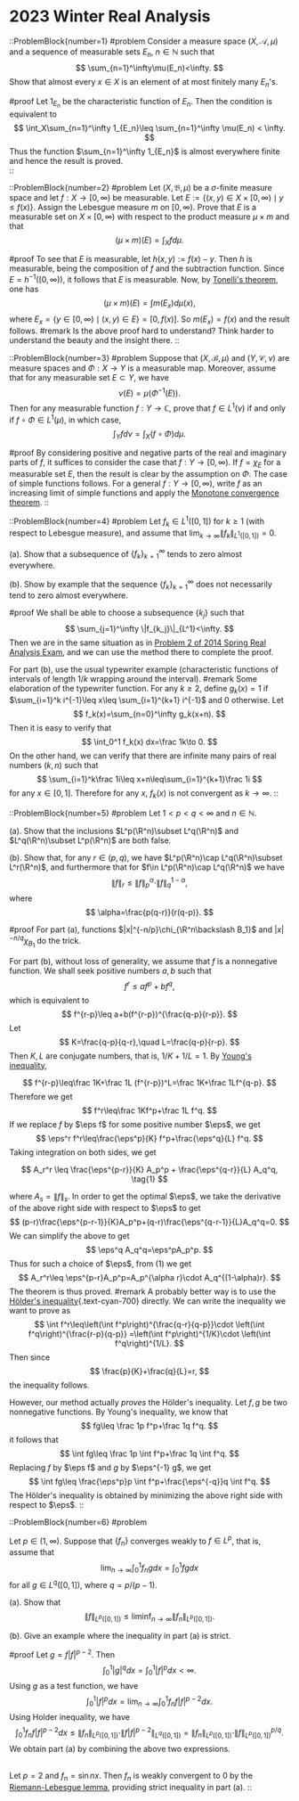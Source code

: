 # 2023 Winter Real Analysis

::ProblemBlock{number=1}
#problem
 Consider a measure space $(X,\mathcal A,\mu)$ and a sequence of measurable sets $E_n$, $n\in\mathbb N$
            such that
$$
            \sum_{n=1}^\infty\mu(E_n)<\infty. 
$$ 
Show that almost every $x\in X$ is an element of at most finitely many
                $E_n$'s.

#proof
Let $1_{E_n}$ be the characteristic function of $E_n$. Then
the condition is equivalent to
$$
        \int_X\sum_{n=1}^\infty 1_{E_n}\leq \sum_{n=1}^\infty \mu(E_n) < \infty. 
$$
 Thus the function $\sum_{n=1}^\infty
            1_{E_n}$ is almost everywhere finite and hence the result is proved.  
::

::ProblemBlock{number=2}
#problem
Let $(X,\mathfrak B,\mu)$ be a $\sigma$-finite measure  space and
                    let $f : X → [0,\infty)$ be measurable. Let
                    $E:=\{(x,y)\in X\times[0,\infty)\mid  y\leq f(x)\}$.
                    Assign the Lebesgue measure $m$ on $[0, \infty)$. Prove that $E$ is a measurable set on
                    $X \times [0, \infty)$ with respect to the product measure $\mu\times m$ and that
$$
                    (\mu\times m)(E)=\int_X fd\mu.
$$

#proof
To see that $E$ is measurable, let  $h(x, y) := f(x) -y$. Then $h$ is
                measurable, being the composition of $f$ and the subtraction function. Since
                $E = h^{-1}([0,\infty))$, it follows that $E$ is measurable.
                Now, by [Tonelli's theorem](https://en.wikipedia.org/wiki/Fubini%27s_theorem#Tonelli's_theorem), one has
$$
                (\mu\times m)(E)=\int m(E_x) d\mu(x),
$$
where $E_x=\{y\in [0,\infty)\mid (x,y)\in E\} =[0,f(x)]$.
                So $m(E_x)=f(x)$ and the result follows.
#remark
Is the above proof hard to understand? Think harder to understand the beauty and the insight there. 
::

::ProblemBlock{number=3}
#problem
Suppose that $(X,\mathcal B,\mu)$ and $(Y,\mathcal C,\nu)$
                    are measure spaces and $\Phi: X\to Y$ is a measurable map.
                    Moreover, assume that for any measurable set $E\subset Y$, we
                    have
$$
                    \nu(E)=\mu(\Phi^{-1}(E)).
$$
Then for any measurable function $f: Y\to\mathbb C$, prove that $f\in L^1(\nu)$
                    if and only if $f\circ\Phi\in L^1(\mu)$, in which case,
$$
                    \int_Y f d\nu=\int_X(f\circ\Phi) d\mu.
$$

#proof
By considering positive and negative parts of the real and imaginary parts of $f$, it suffices
                to consider the case that $f : Y → [0,\infty)$. If $f = \chi_E$ for a measurable set $E$, then the
                result
                is clear by the assumption on $\Phi$. The case of simple functions follows. For a general
                $f : Y → [0,\infty)$, write $f$ as an increasing limit of simple functions and apply the [Monotone
                convergence theorem](https://en.wikipedia.org/wiki/Monotone_convergence_theorem).
::

::ProblemBlock{number=4}
#problem
 Let $f_k\in L^1([0,1])$ for $k\geq 1$ (with respect to Lebesgue measure),
                        and assume that $\lim_{k\to\infty} \|f_k\|_{L^1([0,1])}=0$.

(a). Show that a subsequence of $\{f_k\}^\infty_{k=1}$ tends to zero almost everywhere.

(b). Show by example that the sequence $\{f_k\}^\infty_{k=1}$ does not necessarily tend to zero
                        almost everywhere.

#proof
We shall be able to choose a subsequence $\{k_j\}$ such that
$$
                \sum_{j=1}^\infty \|f_{k_j}\|_{L^1}<\infty. 
$$ 
Then we are in the same situation as in  [Problem 2 of 2014 Spring Real Analysis Exam](/posts/real-analysis/2014-spring/), and we can use the
                    method there
                    to complete the proof.


For part (b), use
                        the usual typewriter example (characteristic functions of intervals of length $1/k$ wrapping
                        around the interval).
#remark
Some elaboration of the typewriter function. 
For any $k\geq 2$, define
$g_k(x)= 1$ if $\sum_{i=1}^k i^{-1}\leq x\leq \sum_{i=1}^{k+1} i^{-1}$ and $0$ otherwise. 
Let
$$
f_k(x)=\sum_{n=0}^\infty g_k(x+n).
$$
Then it is easy to verify that 
$$
\int_0^1 f_k(x) dx=\frac 1k\to 0.
$$
On the other hand, we can verify that there are infinite many pairs of real numbers $(k,n)$ such that 
$$
\sum_{i=1}^k\frac 1i\leq x+n\leq\sum_{i=1}^{k+1}\frac 1i
$$
for any $x\in [0,1]$. Therefore for any $x$, $f_k(x)$ is not convergent as $k\to\infty$.
::

::ProblemBlock{number=5}
#problem
Let $1 < p < q <\infty$ and $n\in\mathbb N$.

(a). Show that the inclusions $L^p(\R^n)\subset L^q(\R^n)$ and $L^q(\R^n)\subset L^p(\R^n)$ are
                        both false.
                    

(b).
                        Show that, for any $r\in (p,q)$, we have $L^p(\R^n)\cap L^q(\R^n)\subset L^r(\R^n)$,
                        and
                        furthermore that for $f\in L^p(\R^n)\cap L^q(\R^n)$ we have
$$
                        \|f\|_r\leq \|f\|_p^\alpha\cdot\|f\|_q^{1-\alpha},
$$
where
$$
\alpha=\frac{p(q-r)}{r(q-p)}.
$$

#proof
For part (a), functions $|x|^{-n/p}\chi_{\R^n\backslash B_1}$ and $|x|^{-n/q}\chi_{B_1}$ do the trick.

For part (b), without loss of generality, we assume that $f$ is a nonnegative function. We shall seek positive
        numbers
        $a,b$ such that
$$
        f^r\leq af^p+bf^q,
$$
which is equivalent to
$$
        f^{r-p}\leq a+b(f^{r-p})^{\frac{q-p}{r-p}}.
$$
Let
$$
        K=\frac{q-p}{q-r},\quad L=\frac{q-p}{r-p}.
$$
Then $K,L$ are conjugate numbers, that is, $1/K+1/L=1$. By [Young's inequality](https://en.wikipedia.org/wiki/Young%27s_inequality_for_products), 
       
$$
        f^{r-p}\leq\frac 1K+\frac 1L (f^{r-p})^L=\frac 1K+\frac 1Lf^{q-p}.
$$
Therefore we get
$$
        f^r\leq\frac 1Kf^p+\frac 1L f^q.
$$
If we replace $f$ by $\eps f$ for some positive number $\eps$, we get
$$
        \eps^r f^r\leq\frac{\eps^p}{K} f^p+\frac{\eps^q}{L} f^q.
$$
Taking integration on both sides, we get

$$
A_r^r \leq \frac{\eps^{p-r}}{K} A_p^p + \frac{\eps^{q-r}}{L} A_q^q, \tag{1}
$$

where $A_s=\|f\|_s$. In order to get the optimal $\eps$, we take the derivative of the above right side
        with respect to $\eps$ to get
$$
        (p-r)\frac{\eps^{p-r-1}}{K}A_p^p+(q-r)\frac{\eps^{q-r-1}}{L}A_q^q=0.
$$
We can simplify the above to get
$$
        \eps^q A_q^q=\eps^pA_p^p.
$$
Thus for such a choice of $\eps$, from (1) we get
$$
        A_r^r\leq \eps^{p-r}A_p^p=A_p^{\alpha r}\cdot A_q^{(1-\alpha)r}.
$$
The theorem is thus proved.
#remark
A probably better way is to use the [Hölder's inequality](https://en.wikipedia.org/wiki/Hölder%27s_inequality){.text-cyan-700} directly. We can write the inequality we want to prove as
$$
\int f^r\leq\left(\int f^p\right)^{\frac{q-r}{q-p}}\cdot \left(\int f^q\right)^{\frac{r-p}{q-p}}
=\left(\int f^p\right)^{1/K}\cdot \left(\int f^q\right)^{1/L}.
$$
Then since 
$$
\frac{p}{K}+\frac{q}{L}=r,
$$
the inequality follows. 

However, our method actually *proves* the Hölder's inequality. Let $f,g$ be two nonnegative functions. By Young's inequality, we know that 
$$
fg\leq \frac 1p f^p+\frac 1q f^q.
$$
it follows that 
$$
\int fg\leq \frac 1p \int f^p+\frac 1q \int f^q.
$$
Replacing $f$ by $\eps f$ and $g$ by $\eps^{-1} g$, we get
$$
\int fg\leq \frac{\eps^p}p \int f^p+\frac{\eps^{-q}}q \int f^q.
$$
The Hölder's inequality is obtained by minimizing the above right side with respect to $\eps$. 
::

 

::ProblemBlock{number=6}
#problem

Let $p\in (1,\infty)$. Suppose that $\{f_n\}$ converges weakly to $f\in L^p$, that is, assume that
$$
                \lim_{n\to\infty}\int_0^1 f_n g dx=\int_0^1 fg dx
$$
for all $g\in L^q([0,1])$, where $q=p/(p-1)$.

(a). Show that
$$
                \|f\|_{L^p([0,1])}\leq \liminf_{n\to\infty}\|f_n\|_{L^p([0,1])}.
$$
           
(b). Give an example where the inequality in part (a) is strict.
            

#proof
Let $g=f|f|^{p-2}$. Then
$$
        \int_0^1|g|^q dx=\int_0^1|f|^p dx<\infty. 
$$ 
Using $g$ as a test function, we have
$$
\int_0^1|f|^p dx=\lim_{n\to\infty}\int_0^1 f_n f|f|^{p-2} dx. 
$$
 Using Holder inequality, we have 
$$
 \int_0^1 f_n
            f|f|^{p-2} dx\leq \|f_n\|_{L^p([0,1])}\cdot
            \|f|f|^{p-2}\|_{L^q([0,1])}=\|f_n\|_{L^p([0,1])}\cdot\|f\|_{L^p([0,1])}^{p/q}. 
$$
We obtain part (a) by combining the above two expressions. <br><br>

Let $p=2$ and $f_n=\sin nx$. Then $f_n$ is weakly convergent to $0$ by the
           [Riemann-Lebesgue lemma](https://en.wikipedia.org/wiki/Riemann–Lebesgue_lemma), providing strict inequality in part (a).
::
